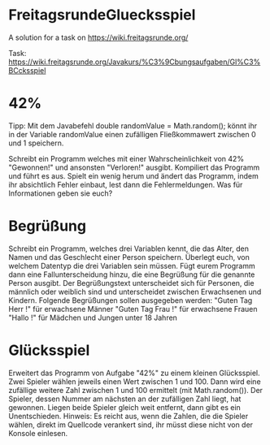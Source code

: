 # FreitagsrundeGluecksspiel
A solution for a task on https://wiki.freitagsrunde.org/

Task: https://wiki.freitagsrunde.org/Javakurs/%C3%9Cbungsaufgaben/Gl%C3%BCcksspiel

# 42%
Tipp: Mit dem Javabefehl double randomValue = Math.random(); könnt ihr in der Variable randomValue einen zufälligen Fließkommawert zwischen 0 und 1 speichern.

Schreibt ein Programm welches mit einer Wahrscheinlichkeit von 42% "Gewonnen!" und ansonsten "Verloren!" ausgibt.
Kompiliert das Programm und führt es aus. Spielt ein wenig herum und ändert das Programm, indem ihr absichtlich Fehler einbaut, lest dann die Fehlermeldungen. Was für Informationen geben sie euch?

# Begrüßung
Schreibt ein Programm, welches drei Variablen kennt, die das Alter, den Namen und das Geschlecht einer Person speichern. Überlegt euch, von welchem Datentyp die drei Variablen sein müssen.
Fügt eurem Programm dann eine Fallunterscheidung hinzu, die eine Begrüßung für die genannte Person ausgibt. Der Begrüßungstext unterscheidet sich für Personen, die männlich oder weiblich sind und unterscheidet zwischen Erwachsenen und Kindern. Folgende Begrüßungen sollen ausgegeben werden:
"Guten Tag Herr <name>!" für erwachsene Männer
"Guten Tag Frau <name>!" für erwachsene Frauen
"Hallo <name>!" für Mädchen und Jungen unter 18 Jahren

# Glücksspiel
Erweitert das Programm von Aufgabe "42%" zu einem kleinen Glücksspiel. Zwei Spieler wählen jeweils einen Wert zwischen 1 und 100. Dann wird eine zufällige weitere Zahl zwischen 1 und 100 ermittelt (mit Math.random()). Der Spieler, dessen Nummer am nächsten an der zufälligen Zahl liegt, hat gewonnen. Liegen beide Spieler gleich weit entfernt, dann gibt es ein Unentschieden.
Hinweis: Es reicht aus, wenn die Zahlen, die die Spieler wählen, direkt im Quellcode verankert sind, ihr müsst diese nicht von der Konsole einlesen.
